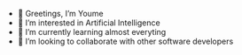 - 👋 Greetings, I’m Youme
- 👀 I’m interested in Artificial Intelligence
- 🌱 I’m currently learning almost everyting
- 💞️ I’m looking to collaborate with other software developers 


